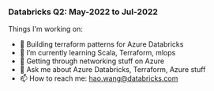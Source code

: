 ### Databricks Q2: May-2022 to Jul-2022

Things I'm working on:

- 🔭 Building terraform patterns for Azure Databricks
- 🌱 I’m currently learning Scala, Terraform, mlops
- 🌱 Getting through networking stuff on Azure
- 💬 Ask me about Azure Databricks, Terraform, Azure stuff
- 📫 How to reach me: hao.wang@databricks.com

<!--
**hwang-db/hwang-db** is a ✨ _special_ ✨ repository because its `README.md` (this file) appears on your GitHub profile.
-->
